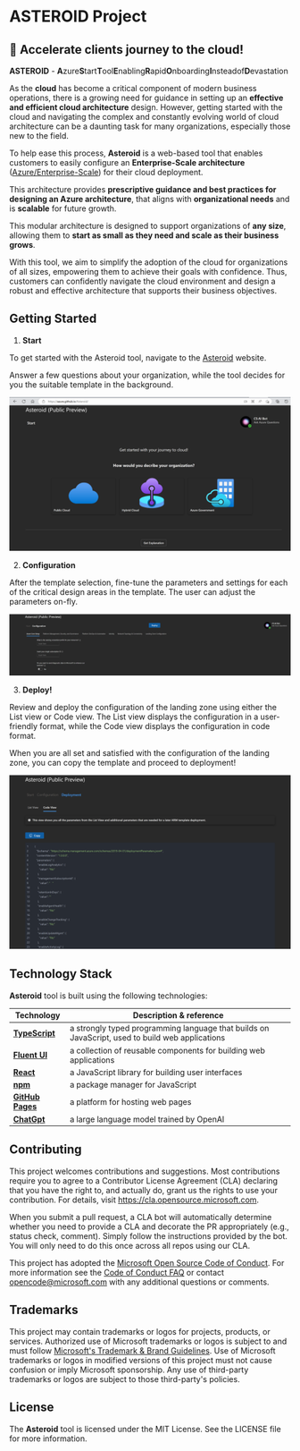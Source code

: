 # ASTEROID Project 

## :rocket: Accelerate clients journey to the cloud!

**ASTEROID** - **A**zure**S**tart**T**ool**E**nabling**R**apid**O**nboarding**I**nsteadof**D**evastation

As the **cloud** has become a critical component of modern business operations, there is a growing need for guidance in setting up an **effective and efficient cloud architecture** design. However, getting started with the cloud and navigating the complex and constantly evolving world of cloud architecture can be a daunting task for many organizations, especially those new to the field.

To help ease this process, **Asteroid** is a web-based tool that enables customers to easily configure an **Enterprise-Scale architecture** ([Azure/Enterprise-Scale](https://github.com/Azure/Enterprise-Scale)) for their cloud deployment.

This architecture provides **prescriptive guidance and best practices for designing an Azure architecture**, that aligns with **organizational needs** and is **scalable** for future growth. 

This modular architecture is designed to support organizations of **any size**, allowing them to **start as small as they need and scale as their business grows**.

With this tool, we aim to simplify the adoption of the cloud for organizations of all sizes, empowering them to achieve their goals with confidence. Thus, customers can confidently navigate the cloud environment and design a robust and effective architecture that supports their business objectives.

## Getting Started

1. **Start**

To get started with the Asteroid tool, navigate to the [Asteroid](https://azure.github.io/Asteroid/) website.

Answer a few questions about your organization, while the tool decides for you the suitable template in the background.

![start](react-gh/src/media/startPage.png)

2. **Configuration**

After the template selection, fine-tune the parameters and settings for each of the critical design areas in the template. The user can adjust the parameters on-fly.

![config](react-gh/src/media/configurationPage.png)

3. **Deploy!**

Review and deploy the configuration of the landing zone using either the List view or Code view. The List view displays the configuration in a user-friendly format, while the Code view displays the configuration in code format.

When you are all set and satisfied with the configuration of the landing zone, you can copy the template and proceed to deployment!

![deployment](react-gh/src/media/deploymentPage.png)

## Technology Stack
**Asteroid** tool is built using the following technologies:

Technology | Description & reference
|----|-----|
| [**TypeScript**](https://www.typescriptlang.org/) | a strongly typed programming language that builds on JavaScript, used to build web applications|
| [**Fluent UI**](https://developer.microsoft.com/en-us/fluentui) | a collection of reusable components for building web applications|
| [**React**](https://reactjs.org/) | a JavaScript library for building user interfaces|
| [**npm**](https://github.com/facebook/create-react-app) | a package manager for JavaScript|
| [**GitHub Pages**](https://pages.github.com/) | a platform for hosting web pages|
| [**ChatGpt**](https://openai.com/blog/chatgpt) | a large language model trained by OpenAI|

## Contributing

This project welcomes contributions and suggestions. Most contributions require you to agree to a
Contributor License Agreement (CLA) declaring that you have the right to, and actually do, grant us
the rights to use your contribution. For details, visit https://cla.opensource.microsoft.com.

When you submit a pull request, a CLA bot will automatically determine whether you need to provide
a CLA and decorate the PR appropriately (e.g., status check, comment). Simply follow the instructions
provided by the bot. You will only need to do this once across all repos using our CLA.

This project has adopted the [Microsoft Open Source Code of Conduct](https://opensource.microsoft.com/codeofconduct/).
For more information see the [Code of Conduct FAQ](https://opensource.microsoft.com/codeofconduct/faq/) or
contact [opencode@microsoft.com](mailto:opencode@microsoft.com) with any additional questions or comments.

## Trademarks

This project may contain trademarks or logos for projects, products, or services. Authorized use of Microsoft
trademarks or logos is subject to and must follow
[Microsoft's Trademark & Brand Guidelines](https://www.microsoft.com/en-us/legal/intellectualproperty/trademarks/usage/general).
Use of Microsoft trademarks or logos in modified versions of this project must not cause confusion or imply Microsoft sponsorship.
Any use of third-party trademarks or logos are subject to those third-party's policies.

## License

The **Asteroid** tool is licensed under the MIT License. See the LICENSE file for more information.
